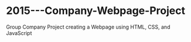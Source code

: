 # 2015---Company-Webpage-Project
Group Company Project creating a Webpage using HTML, CSS, and JavaScript
